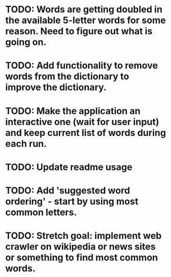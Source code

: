 # TODO: Words are getting doubled in the available 5-letter words for some reason. Need to figure out what is going on.
# TODO: Add functionality to remove words from the dictionary to improve the dictionary.
# TODO: Make the application an interactive one (wait for user input) and keep current list of words during each run.
# TODO: Update readme usage
# TODO: Add 'suggested word ordering' - start by using most common letters.
# TODO: Stretch goal: implement web crawler on wikipedia or news sites or something to find most common words.
